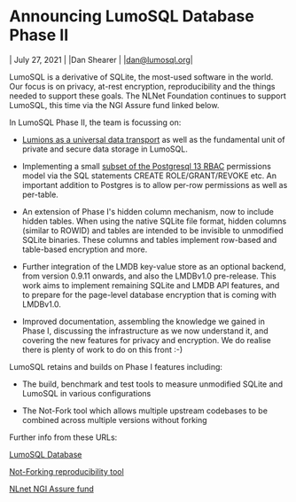 
<!-- toc -->

Announcing LumoSQL Database Phase II
====================================

| July 27, 2021 |
|Dan Shearer    |
|dan@lumosql.org|

LumoSQL is a derivative of SQLite, the most-used software in the world.
Our focus is on privacy, at-rest encryption, reproducibility and the
things needed to support these goals. The NLNet Foundation continues to
support LumoSQL, this time via the NGI Assure fund linked below.

In LumoSQL Phase II, the team is focussing on:

* [Lumions as a universal data transport](./rfc/README.md) as well as the
  fundamental unit of private and secure data storage in LumoSQL.

* Implementing a small [subset of the Postgresql 13 RBAC](./design-rbac.md)
  permissions model via
  the SQL statements CREATE ROLE/GRANT/REVOKE etc. An important addition to
  Postgres is to allow per-row permissions as well as per-table.

* An extension of Phase I's hidden column mechanism, now to include hidden
  tables. When using the native SQLite file format, hidden columns (similar to
  ROWID) and tables are intended to be invisible to unmodified SQLite binaries.
  These columns and tables implement row-based and table-based encryption and
  more.

* Further integration of the LMDB key-value store as an optional backend, from
  version 0.9.11 onwards, and also the LMDBv1.0 pre-release. This work aims to
  implement remaining SQLite and LMDB API features, and to prepare for the
  page-level database encryption that is coming with LMDBv1.0.

* Improved documentation, assembling the knowledge we gained in Phase I,
  discussing the infrastructure as we now understand it, and covering the new
  features for privacy and encryption. We do realise there is plenty of
  work to do on this front :-)

LumoSQL retains and builds on Phase I features including:

* The build, benchmark and test tools to measure unmodified SQLite and LumoSQL
  in various configurations

* The Not-Fork tool which allows multiple upstream codebases to be combined
  across multiple versions without forking

Further info from these URLs:

   [LumoSQL Database](https://lumosql.org/src/lumosql)

   [Not-Forking reproducibility tool](https://lumosql.org/src/not-forking)

   [NLnet NGI Assure fund](https://nlnet.nl/assure/)


